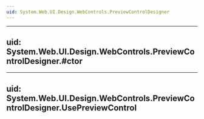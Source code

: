 ```yaml
---
uid: System.Web.UI.Design.WebControls.PreviewControlDesigner
---
```


---
uid: System.Web.UI.Design.WebControls.PreviewControlDesigner.#ctor
---

---
uid: System.Web.UI.Design.WebControls.PreviewControlDesigner.UsePreviewControl
---
